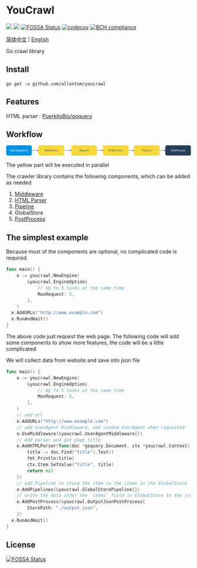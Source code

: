 # YouCrawl

![](https://img.shields.io/badge/lang-Go-green)
![](https://travis-ci.com/AllenTom/YouCrawl.svg?branch=master)
[![FOSSA Status](https://app.fossa.com/api/projects/git%2Bgithub.com%2FAllenTom%2FYouCrawl.svg?type=shield)](https://app.fossa.com/projects/git%2Bgithub.com%2FAllenTom%2FYouCrawl?ref=badge_shield)
[![codecov](https://codecov.io/gh/AllenTom/YouCrawl/branch/master/graph/badge.svg)](https://codecov.io/gh/AllenTom/YouCrawl)
[![BCH compliance](https://bettercodehub.com/edge/badge/AllenTom/YouCrawl?branch=master)](https://bettercodehub.com/)

[简体中文](doc/zh-cn.md) | [English](./README.md)

Go crawl library

## Install
```
go get -u github.com/allentom/youcrawl
```
## Features
HTML parser : [PuerkitoBio/goquery](https://github.com/PuerkitoBio/goquery)
## Workflow

![](./other/workflow.png)

The yellow part will be executed in parallel


The crawler library contains the following components, which can be added as needed

1. [Middleware](doc/en/middleware.md)
2. [HTML Parser](doc/en/parser.md)
3. [Pipeline](doc/en/pipeline.md)
4. GlobalStore
5. [PostProcess](doc/en/post-process.md)

## The simplest example

Because most of the components are optional, no complicated code is required.

``` go
func main() {
    e := youcrawl.NewEngine(
		&youcrawl.EngineOption{
			// Up to 5 tasks at the same time
			MaxRequest: 5,
		},
	)
  e.AddURLs("http://www.example.com")
  e.RunAndWait()
}
```

The above code just request the web page. The following code will add some  components to show more features, the code will be a little complicated.

We will collect data from website and save into json file
```go
func main() {
    e := youcrawl.NewEngine(
		&youcrawl.EngineOption{
			// Up to 5 tasks at the same time
			MaxRequest: 5,
		},
    )
    // add url
    e.AddURLs("http://www.example.com")
    // add UserAgent Middleware, add random UserAgent when requested
    e.UseMiddleware(&youcrawl.UserAgentMiddleware{})
    // Add parser and get page title
	e.AddHTMLParser(func(doc *goquery.Document, ctx *youcrawl.Context) error {
		title := doc.Find("title").Text()
		fmt.Println(title)
		ctx.Item.SetValue("title", title)
		return nil
    })
    // add Pipeline to store the item to the items in the GlobalStore
    e.AddPipelines(&youcrawl.GlobalStorePipeline{})
    // write the data under the `items` field in GlobalStore to the json file
	e.AddPostProcess(&youcrawl.OutputJsonPostProcess{
		StorePath: "./output.json",
	})
  e.RunAndWait()
}
```

## License
[![FOSSA Status](https://app.fossa.com/api/projects/git%2Bgithub.com%2FAllenTom%2FYouCrawl.svg?type=large)](https://app.fossa.com/projects/git%2Bgithub.com%2FAllenTom%2FYouCrawl?ref=badge_large)
